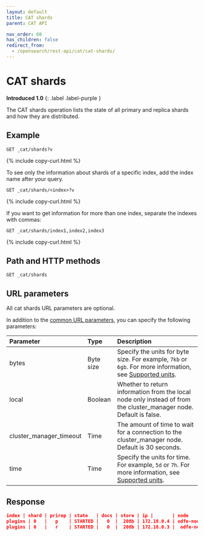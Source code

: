 ```yaml
---
layout: default
title: CAT shards
parent: CAT API

nav_order: 60
has_children: false
redirect_from:
  - /opensearch/rest-api/cat/cat-shards/
---
```


# CAT shards

**Introduced 1.0**
{: .label .label-purple }

The CAT shards operation lists the state of all primary and replica shards and how they are distributed.

## Example

```
GET _cat/shards?v
```

{% include copy-curl.html %}

To see only the information about shards of a specific index, add the index name after your query.

```
GET _cat/shards/<index>?v
```

{% include copy-curl.html %}

If you want to get information for more than one index, separate the indexes with commas:

```
GET _cat/shards/index1,index2,index3
```

{% include copy-curl.html %}

## Path and HTTP methods

```
GET _cat/shards
```

## URL parameters

All cat shards URL parameters are optional.

In addition to the [common URL parameters]({{site.url}}{{site.baseurl}}/api-reference/cat/index), you can specify the following parameters:

| Parameter               | Type      | Description                                                                                                                                                |
| :---------------------- | :-------- | :--------------------------------------------------------------------------------------------------------------------------------------------------------- |
| bytes                   | Byte size | Specify the units for byte size. For example, `7kb` or `6gb`. For more information, see [Supported units]({{site.url}}{{site.baseurl}}/opensearch/units/). |
| local                   | Boolean   | Whether to return information from the local node only instead of from the cluster_manager node. Default is false.                                         |
| cluster_manager_timeout | Time      | The amount of time to wait for a connection to the cluster_manager node. Default is 30 seconds.                                                            |
| time                    | Time      | Specify the units for time. For example, `5d` or `7h`. For more information, see [Supported units]({{site.url}}{{site.baseurl}}/opensearch/units/).        |

## Response

```json
index | shard | prirep | state   | docs | store | ip |       | node
plugins | 0   |   p    | STARTED |   0  |  208b | 172.18.0.4 | odfe-node1
plugins | 0   |   r    | STARTED |   0  |  208b | 172.18.0.3 |  odfe-node2
```
